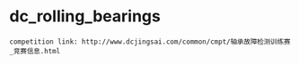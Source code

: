 # dc_rolling_bearings

```
competition link: http://www.dcjingsai.com/common/cmpt/轴承故障检测训练赛_竞赛信息.html
```